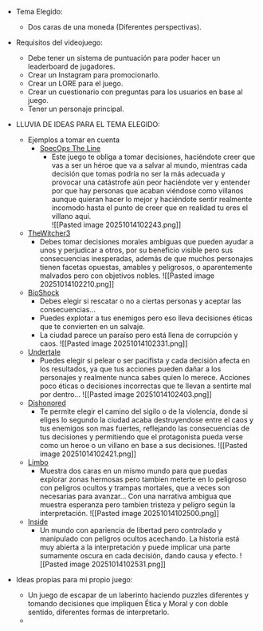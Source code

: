- Tema Elegido:
	- Dos caras de una moneda (Diferentes perspectivas).
- Requisitos del videojuego:
	- Debe tener un sistema de puntuación para poder hacer un leaderboard de jugadores.
	- Crear un Instagram para promocionarlo.
	- Crear un LORE para el juego.
	- Crear un cuestionario con preguntas para los usuarios en base al juego.
	- Tener un personaje principal.


- LLUVIA DE IDEAS PARA EL TEMA ELEGIDO:
	- Ejemplos a tomar en cuenta
		- [SpecOps The Line](https://store.steampowered.com/agecheck/app/50300/?l=spanish)
			- Este juego te obliga a tomar decisiones, haciéndote creer que vas a ser un héroe que va a salvar al mundo, mientras cada decisión que tomas podría no ser la más adecuada y provocar una catástrofe aún peor haciéndote ver y entender por que hay personas que acaban viéndose como villanos aunque quieran hacer lo mejor y haciéndote sentir realmente incomodo hasta el punto de creer que en realidad tu eres el villano aquí.   
	![[Pasted image 20251014102243.png]]
	- [TheWitcher3](https://www.thewitcher.com/ge/es/witcher3)
		- Debes tomar decisiones morales ambiguas que pueden ayudar a unos y perjudicar a otros, por su beneficio visible pero sus consecuencias inesperadas, además de que muchos personajes tienen facetas opuestas, amables y peligrosos, o aparentemente malvados pero con objetivos nobles.
	![[Pasted image 20251014102210.png]]
	- [BioShock](https://store.steampowered.com/app/7670/BioShock/?l=spanish)
		- Debes elegir si rescatar o no a ciertas personas y aceptar las consecuencias...
		- Puedes explotar a tus enemigos pero eso lleva decisiones éticas que te convierten en un salvaje.
		- La ciudad parece un paraíso pero está llena de corrupción y caos.
	![[Pasted image 20251014102331.png]]
	- [Undertale](https://store.steampowered.com/app/7670/BioShock/?l=spanish)
		- Puedes elegir si pelear o ser pacifista y cada decisión afecta en los resultados, ya que tus acciones pueden dañar a los personajes y realmente nunca sabes quien lo merece. Acciones poco éticas o decisiones incorrectas que te llevan a sentirte mal por dentro...
	![[Pasted image 20251014102403.png]]
	- [Dishonored](https://store.steampowered.com/app/205100/Dishonored/)
		- Te permite elegir el camino del sigilo o de la violencia, donde si eliges lo segundo la ciudad acaba destruyendose entre el caos y tus enemigos son mas fuertes, reflejando las consecuencias de tus decisiones y permitiendo que el protagonista pueda verse como un heroe o un villano en base a sus decisiones.
	![[Pasted image 20251014102421.png]]
	- [Limbo](https://store.steampowered.com/app/48000/LIMBO/)
		- Muestra dos caras en un mismo mundo para que puedas explorar zonas hermosas pero tambien meterte en lo peligroso con peligros ocultos y trampas mortales, que a veces son necesarias para avanzar... Con una narrativa ambigua que muestra esperanza pero tambien tristeza y peligro según la interpretación.
	![[Pasted image 20251014102500.png]]
	- [Inside](https://store.steampowered.com/app/304430/INSIDE/)
		- Un mundo con apariencia de libertad pero controlado y manipulado con peligros ocultos acechando. La historia está muy abierta a la interpretación y puede implicar una parte sumamente oscura en cada decisión, dando causa y efecto.
	![[Pasted image 20251014102531.png]]

- Ideas propias para mi propio juego:
	- Un juego de escapar de un laberinto haciendo puzzles diferentes y tomando decisiones que impliquen Ética y Moral y con doble sentido, diferentes formas de interpretarlo.
	- 